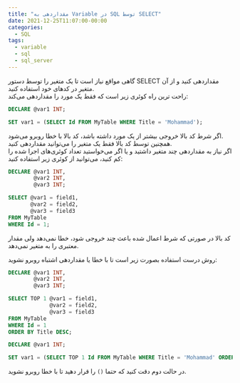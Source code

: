 ```yaml
---
title: "مقداردهی به Variable در SQL توسط SELECT"
date: 2021-12-25T11:07:00-00:00
categories:
  - SQL
tags:
  - variable
  - sql
  - sql_server
---
```


گاهی مواقع نیاز است تا یک متغیر را توسط دستور SELECT مقداردهی کنید و از آن متغیر در کدهای خود استفاده کنید.  
راحت ترین راه کوئری زیر است که فقط یک مورد را مقداردهی می‌کند:  

```sql
DECLARE @var1 INT;

SET var1 = (SELECT Id FROM MyTable WHERE Title = 'Mohammad');
```

اگر شرط کد بالا خروجی بیشتر از یک مورد داشته باشد، کد بالا با خطا روبرو می‌شود.  
همچنین توسط کد بالا فقط یک متغیر را می‌توانید مقدار‌دهی کنید.  
اگر نیاز به مقداردهی چند متغیر داشتید و یا اگر می‌خواستید تعداد کوئری‌های اجرا شده  را کم کنید، می‌توانید از کوئری زیر استفاده کنید:  

```sql
DECLARE @var1 INT,
        @var2 INT,
        @var3 INT;

SELECT @var1 = field1,
       @var2 = field2,
       @var3 = field3
FROM MyTable
WHERE Id = 1;
```

کد بالا در صورتی که شرط اعمال شده باعث چند خروجی شود، خطا نمی‌دهد ولی مقدار معتبری را به متغیر نمی‌دهد.  

روش درست استفاده بصورت زیر است تا با خطا یا مقداردهی اشتباه روبرو نشوید:  

```sql
DECLARE @var1 INT,
        @var2 INT,
        @var3 INT;

SELECT TOP 1 @var1 = field1,
             @var2 = field2,
             @var3 = field3
FROM MyTable
WHERE Id = 1
ORDER BY Title DESC;
```

```sql
DECLARE @var1 INT;

SET var1 = (SELECT TOP 1 Id FROM MyTable WHERE Title = 'Mohammad' ORDER BY Title DESC);
```

در حالت دوم دقت کنید که حتما `()` را قرار دهید تا با خطا روبرو نشوید.  